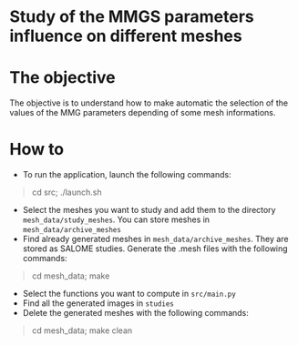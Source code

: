 # Study of the MMGS parameters influence on different meshes

The objective
========

The objective is to understand how to make automatic the selection of the values of the MMG parameters depending of some mesh informations.

How to
========

* To run the application, launch the following commands:
>  cd src;
>  ./launch.sh
* Select the meshes you want to study and add them to the directory `mesh_data/study_meshes`. You can store meshes in `mesh_data/archive_meshes`
* Find already generated meshes in `mesh_data/archive_meshes`. They are stored as SALOME studies. Generate the .mesh files with the following commands:
> cd mesh_data;
> make
* Select the functions you want to compute in `src/main.py`
* Find all the generated images in `studies`
* Delete the generated meshes with the following commands:
> cd mesh_data;
> make clean
